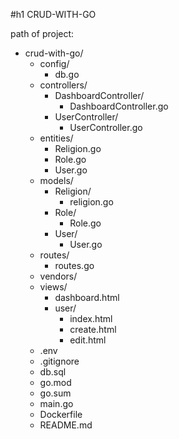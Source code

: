 #h1 CRUD-WITH-GO

path of project:

- crud-with-go/
  - config/
    - db.go
  - controllers/
    - DashboardController/
      - DashboardController.go
    - UserController/
      - UserController.go
  - entities/
    - Religion.go
    - Role.go
    - User.go
  - models/
    - Religion/
      - religion.go
    - Role/
      - Role.go
    - User/
      - User.go
  - routes/
    - routes.go
  - vendors/
  - views/
    - dashboard.html
    - user/
      - index.html
      - create.html
      - edit.html
  - .env
  - .gitignore
  - db.sql
  - go.mod
  - go.sum
  - main.go
  - Dockerfile
  - README.md
